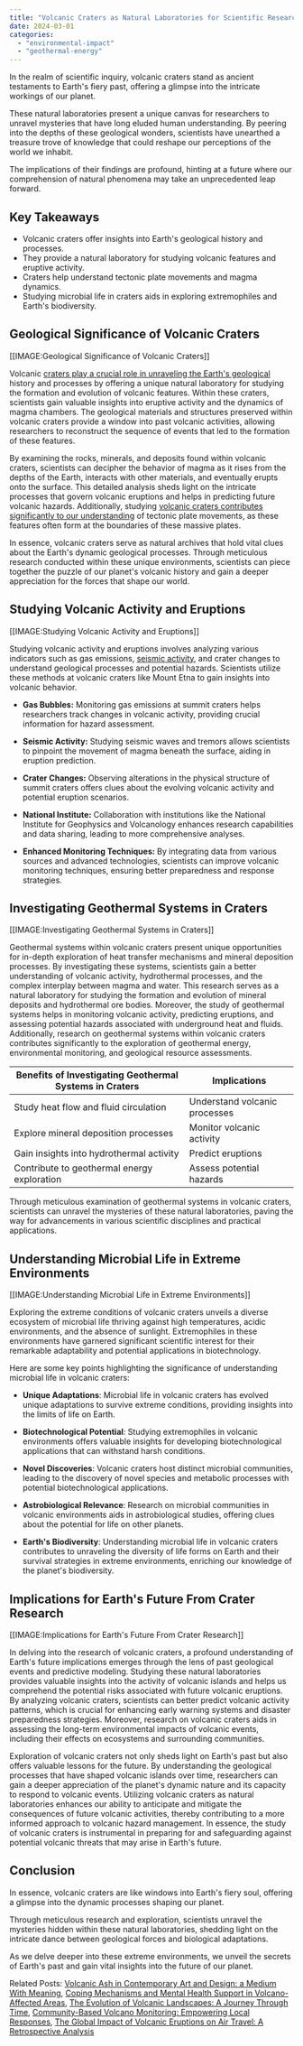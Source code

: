 ```yaml
---
title: "Volcanic Craters as Natural Laboratories for Scientific Research"
date: 2024-03-01
categories: 
  - "environmental-impact"
  - "geothermal-energy"
---
```


In the realm of scientific inquiry, volcanic craters stand as ancient testaments to Earth's fiery past, offering a glimpse into the intricate workings of our planet.

These natural laboratories present a unique canvas for researchers to unravel mysteries that have long eluded human understanding. By peering into the depths of these geological wonders, scientists have unearthed a treasure trove of knowledge that could reshape our perceptions of the world we inhabit.

The implications of their findings are profound, hinting at a future where our comprehension of natural phenomena may take an unprecedented leap forward.

## Key Takeaways

- Volcanic craters offer insights into Earth's geological history and processes.
- They provide a natural laboratory for studying volcanic features and eruptive activity.
- Craters help understand tectonic plate movements and magma dynamics.
- Studying microbial life in craters aids in exploring extremophiles and Earth's biodiversity.

## Geological Significance of Volcanic Craters

\[\[IMAGE:Geological Significance of Volcanic Craters\]\]

Volcanic [craters play a crucial role in unraveling the Earth's geological](https://magmamatters.com/geothermal-energy-and-its-volcanic-origins/ "Geothermal Energy and Its Volcanic Origins") history and processes by offering a unique natural laboratory for studying the formation and evolution of volcanic features. Within these craters, scientists gain valuable insights into eruptive activity and the dynamics of magma chambers. The geological materials and structures preserved within volcanic craters provide a window into past volcanic activities, allowing researchers to reconstruct the sequence of events that led to the formation of these features.

By examining the rocks, minerals, and deposits found within volcanic craters, scientists can decipher the behavior of magma as it rises from the depths of the Earth, interacts with other materials, and eventually erupts onto the surface. This detailed analysis sheds light on the intricate processes that govern volcanic eruptions and helps in predicting future volcanic hazards. Additionally, studying [volcanic craters contributes significantly to our understanding](https://magmamatters.com/understanding-volcanic-formation-a-comprehensive-guide/ "Understanding Volcanic Formation: A Comprehensive Guide") of tectonic plate movements, as these features often form at the boundaries of these massive plates.

In essence, volcanic craters serve as natural archives that hold vital clues about the Earth's dynamic geological processes. Through meticulous research conducted within these unique environments, scientists can piece together the puzzle of our planet's volcanic history and gain a deeper appreciation for the forces that shape our world.

## Studying Volcanic Activity and Eruptions

\[\[IMAGE:Studying Volcanic Activity and Eruptions\]\]

Studying volcanic activity and eruptions involves analyzing various indicators such as gas emissions, [seismic activity](https://magmamatters.com/the-art-and-science-of-volcano-monitoring/ "The Art and Science of Volcano Monitoring"), and crater changes to understand geological processes and potential hazards. Scientists utilize these methods at volcanic craters like Mount Etna to gain insights into volcanic behavior.

- **Gas Bubbles:** Monitoring gas emissions at summit craters helps researchers track changes in volcanic activity, providing crucial information for hazard assessment.
    
- **Seismic Activity:** Studying seismic waves and tremors allows scientists to pinpoint the movement of magma beneath the surface, aiding in eruption prediction.
    
- **Crater Changes:** Observing alterations in the physical structure of summit craters offers clues about the evolving volcanic activity and potential eruption scenarios.
    
- **National Institute:** Collaboration with institutions like the National Institute for Geophysics and Volcanology enhances research capabilities and data sharing, leading to more comprehensive analyses.
    
- **Enhanced Monitoring Techniques:** By integrating data from various sources and advanced technologies, scientists can improve volcanic monitoring techniques, ensuring better preparedness and response strategies.
    

## Investigating Geothermal Systems in Craters

\[\[IMAGE:Investigating Geothermal Systems in Craters\]\]

Geothermal systems within volcanic craters present unique opportunities for in-depth exploration of heat transfer mechanisms and mineral deposition processes. By investigating these systems, scientists gain a better understanding of volcanic activity, hydrothermal processes, and the complex interplay between magma and water. This research serves as a natural laboratory for studying the formation and evolution of mineral deposits and hydrothermal ore bodies. Moreover, the study of geothermal systems helps in monitoring volcanic activity, predicting eruptions, and assessing potential hazards associated with underground heat and fluids. Additionally, research on geothermal systems within volcanic craters contributes significantly to the exploration of geothermal energy, environmental monitoring, and geological resource assessments.

| **Benefits of Investigating Geothermal Systems in Craters** | **Implications** |
| --- | --- |
| Study heat flow and fluid circulation | Understand volcanic processes |
| Explore mineral deposition processes | Monitor volcanic activity |
| Gain insights into hydrothermal activity | Predict eruptions |
| Contribute to geothermal energy exploration | Assess potential hazards |

Through meticulous examination of geothermal systems in volcanic craters, scientists can unravel the mysteries of these natural laboratories, paving the way for advancements in various scientific disciplines and practical applications.

## Understanding Microbial Life in Extreme Environments

\[\[IMAGE:Understanding Microbial Life in Extreme Environments\]\]

Exploring the extreme conditions of volcanic craters unveils a diverse ecosystem of microbial life thriving against high temperatures, acidic environments, and the absence of sunlight. Extremophiles in these environments have garnered significant scientific interest for their remarkable adaptability and potential applications in biotechnology.

Here are some key points highlighting the significance of understanding microbial life in volcanic craters:

- **Unique Adaptations**: Microbial life in volcanic craters has evolved unique adaptations to survive extreme conditions, providing insights into the limits of life on Earth.
    
- **Biotechnological Potential**: Studying extremophiles in volcanic environments offers valuable insights for developing biotechnological applications that can withstand harsh conditions.
    
- **Novel Discoveries**: Volcanic craters host distinct microbial communities, leading to the discovery of novel species and metabolic processes with potential biotechnological applications.
    
- **Astrobiological Relevance**: Research on microbial communities in volcanic environments aids in astrobiological studies, offering clues about the potential for life on other planets.
    
- **Earth's Biodiversity**: Understanding microbial life in volcanic craters contributes to unraveling the diversity of life forms on Earth and their survival strategies in extreme environments, enriching our knowledge of the planet's biodiversity.
    

## Implications for Earth's Future From Crater Research

\[\[IMAGE:Implications for Earth's Future From Crater Research\]\]

In delving into the research of volcanic craters, a profound understanding of Earth's future implications emerges through the lens of past geological events and predictive modeling. Studying these natural laboratories provides valuable insights into the activity of volcanic islands and helps us comprehend the potential risks associated with future volcanic eruptions. By analyzing volcanic craters, scientists can better predict volcanic activity patterns, which is crucial for enhancing early warning systems and disaster preparedness strategies. Moreover, research on volcanic craters aids in assessing the long-term environmental impacts of volcanic events, including their effects on ecosystems and surrounding communities.

Exploration of volcanic craters not only sheds light on Earth's past but also offers valuable lessons for the future. By understanding the geological processes that have shaped volcanic islands over time, researchers can gain a deeper appreciation of the planet's dynamic nature and its capacity to respond to volcanic events. Utilizing volcanic craters as natural laboratories enhances our ability to anticipate and mitigate the consequences of future volcanic activities, thereby contributing to a more informed approach to volcanic hazard management. In essence, the study of volcanic craters is instrumental in preparing for and safeguarding against potential volcanic threats that may arise in Earth's future.

## Conclusion

In essence, volcanic craters are like windows into Earth's fiery soul, offering a glimpse into the dynamic processes shaping our planet.

Through meticulous research and exploration, scientists unravel the mysteries hidden within these natural laboratories, shedding light on the intricate dance between geological forces and biological adaptations.

As we delve deeper into these extreme environments, we unveil the secrets of Earth's past and gain vital insights into the future of our planet.

Related Posts: [Volcanic Ash in Contemporary Art and Design: a Medium With Meaning](https://magmamatters.com/volcanic-ash-in-contemporary-art-and-design-a-medium-with-meaning-2/), [Coping Mechanisms and Mental Health Support in Volcano-Affected Areas](https://magmamatters.com/coping-mechanisms-and-mental-health-support-in-volcano-affected-areas-2/), [The Evolution of Volcanic Landscapes: A Journey Through Time](https://magmamatters.com/the-evolution-of-volcanic-landscapes-a-journey-through-time-2/), [Community-Based Volcano Monitoring: Empowering Local Responses](https://magmamatters.com/community-based-volcano-monitoring-empowering-local-responses-2/), [The Global Impact of Volcanic Eruptions on Air Travel: A Retrospective Analysis](https://magmamatters.com/the-global-impact-of-volcanic-eruptions-on-air-travel-a-retrospective-analysis-2/)
